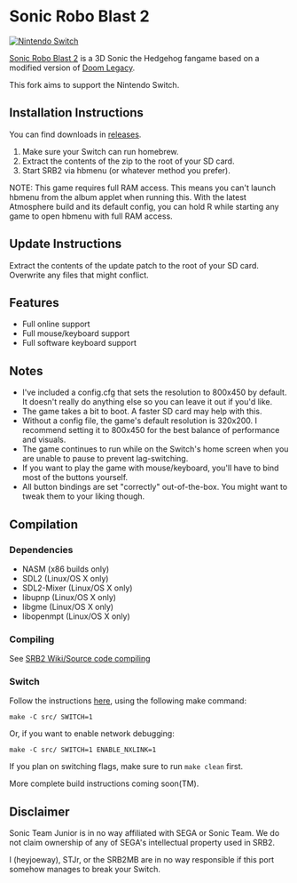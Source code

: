 # Sonic Robo Blast 2

[![Nintendo Switch](https://github.com/heyjoeway/SRB2/actions/workflows/switch.yml/badge.svg)](https://github.com/heyjoeway/SRB2/actions/workflows/switch.yml)

[Sonic Robo Blast 2](https://srb2.org/) is a 3D Sonic the Hedgehog fangame based on a modified version of [Doom Legacy](http://doomlegacy.sourceforge.net/).

This fork aims to support the Nintendo Switch.

## Installation Instructions
You can find downloads in [releases](https://github.com/heyjoeway/SRB2/releases).

1. Make sure your Switch can run homebrew.
2. Extract the contents of the zip to the root of your SD card.
3. Start SRB2 via hbmenu (or whatever method you prefer).

NOTE: This game requires full RAM access. This means you can't launch hbmenu from the album applet when running this. With the latest Atmosphere build and its default config, you can hold R while starting any game to open hbmenu with full RAM access.

## Update Instructions
Extract the contents of the update patch to the root of your SD card. Overwrite any files that might conflict.

## Features
- Full online support
- Full mouse/keyboard support
- Full software keyboard support

## Notes
- I've included a config.cfg that sets the resolution to 800x450 by default. It doesn't really do anything else so you can leave it out if you'd like.
- The game takes a bit to boot. A faster SD card may help with this.
- Without a config file, the game's default resolution is 320x200. I recommend setting it to 800x450 for the best balance of performance and visuals.
- The game continues to run while on the Switch's home screen when you are unable to pause to prevent lag-switching.
- If you want to play the game with mouse/keyboard, you'll have to bind most of the buttons yourself.
- All button bindings are set "correctly" out-of-the-box. You might want to tweak them to your liking though.

## Compilation

### Dependencies
- NASM (x86 builds only)
- SDL2 (Linux/OS X only)
- SDL2-Mixer (Linux/OS X only)
- libupnp (Linux/OS X only)
- libgme (Linux/OS X only)
- libopenmpt (Linux/OS X only)

### Compiling

See [SRB2 Wiki/Source code compiling](http://wiki.srb2.org/wiki/Source_code_compiling)

### Switch

Follow the instructions [here](http://wiki.srb2.org/wiki/Source_code_compiling/Makefiles), using the following make command:
```
make -C src/ SWITCH=1
```
Or, if you want to enable network debugging:
```
make -C src/ SWITCH=1 ENABLE_NXLINK=1
```
If you plan on switching flags, make sure to run `make clean` first.

More complete build instructions coming soon(TM).

## Disclaimer
Sonic Team Junior is in no way affiliated with SEGA or Sonic Team. We do not claim ownership of any of SEGA's intellectual property used in SRB2.

I (heyjoeway), STJr, or the SRB2MB are in no way responsible if this port somehow manages to break your Switch.
